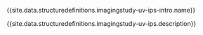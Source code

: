 {{site.data.structuredefinitions.imagingstudy-uv-ips-intro.name}}

{{site.data.structuredefinitions.imagingstudy-uv-ips.description}}


